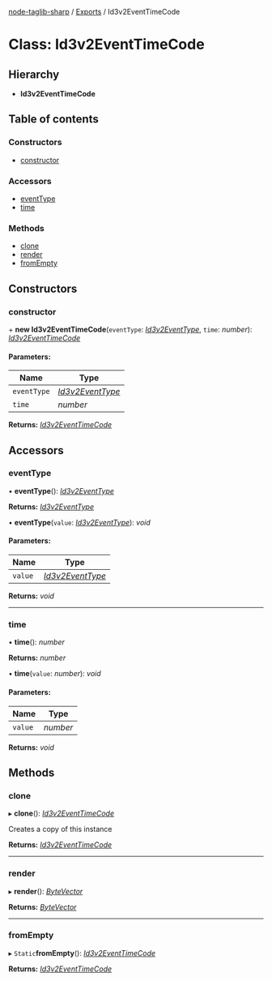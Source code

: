 [node-taglib-sharp](../README.md) / [Exports](../modules.md) / Id3v2EventTimeCode

# Class: Id3v2EventTimeCode

## Hierarchy

* **Id3v2EventTimeCode**

## Table of contents

### Constructors

- [constructor](id3v2eventtimecode.md#constructor)

### Accessors

- [eventType](id3v2eventtimecode.md#eventtype)
- [time](id3v2eventtimecode.md#time)

### Methods

- [clone](id3v2eventtimecode.md#clone)
- [render](id3v2eventtimecode.md#render)
- [fromEmpty](id3v2eventtimecode.md#fromempty)

## Constructors

### constructor

\+ **new Id3v2EventTimeCode**(`eventType`: [*Id3v2EventType*](../enums/id3v2eventtype.md), `time`: *number*): [*Id3v2EventTimeCode*](id3v2eventtimecode.md)

#### Parameters:

Name | Type |
------ | ------ |
`eventType` | [*Id3v2EventType*](../enums/id3v2eventtype.md) |
`time` | *number* |

**Returns:** [*Id3v2EventTimeCode*](id3v2eventtimecode.md)

## Accessors

### eventType

• **eventType**(): [*Id3v2EventType*](../enums/id3v2eventtype.md)

**Returns:** [*Id3v2EventType*](../enums/id3v2eventtype.md)

• **eventType**(`value`: [*Id3v2EventType*](../enums/id3v2eventtype.md)): *void*

#### Parameters:

Name | Type |
------ | ------ |
`value` | [*Id3v2EventType*](../enums/id3v2eventtype.md) |

**Returns:** *void*

___

### time

• **time**(): *number*

**Returns:** *number*

• **time**(`value`: *number*): *void*

#### Parameters:

Name | Type |
------ | ------ |
`value` | *number* |

**Returns:** *void*

## Methods

### clone

▸ **clone**(): [*Id3v2EventTimeCode*](id3v2eventtimecode.md)

Creates a copy of this instance

**Returns:** [*Id3v2EventTimeCode*](id3v2eventtimecode.md)

___

### render

▸ **render**(): [*ByteVector*](bytevector.md)

**Returns:** [*ByteVector*](bytevector.md)

___

### fromEmpty

▸ `Static`**fromEmpty**(): [*Id3v2EventTimeCode*](id3v2eventtimecode.md)

**Returns:** [*Id3v2EventTimeCode*](id3v2eventtimecode.md)
